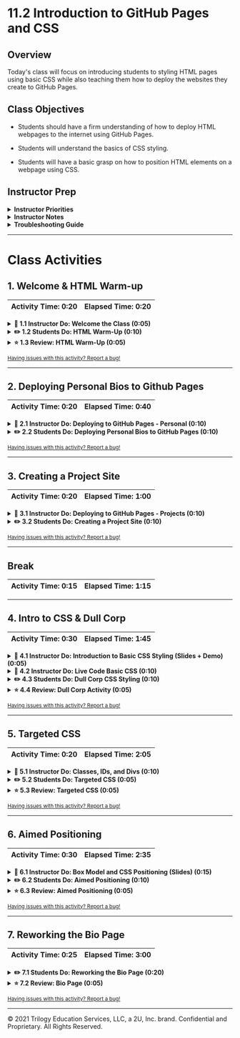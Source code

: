 # 11.2 Introduction to GitHub Pages and CSS

## Overview

Today's class will focus on introducing students to styling HTML pages using basic CSS while also teaching them how to deploy the websites they create to GitHub Pages.

## Class Objectives

* Students should have a firm understanding of how to deploy HTML webpages to the internet using GitHub Pages.

* Students will understand the basics of CSS styling.

* Students will have a basic grasp on how to position HTML elements on a webpage using CSS.

## Instructor Prep

<details>
    <summary><strong>Instructor Priorities</strong></summary>

* Since we are going to start off this class by creating a personal/organization site using GitHub Pages, it would be a good idea to create an account specifically for your class that you can work with. Do this before today's class if you can.

* Students should fully understand how to deploy simple HTML/CSS webpages to GitHub Pages

* Students should have a basic understanding on how to use CSS to style and design basic HTML webpages

</details>

<details>
    <summary><strong>Instructor Notes</strong></summary>

* The main priority of this class is to get students comfortable using CSS. While it is important for your students to understand how to deploy to GitHub Pages as well, students will need a solid foundation of CSS in order to understand the topics covered in the next class.

* This class is also a critical step towards the next career services Milestone. Students will need an employer competitive portfolio to showcase their work. The material covered today will enable students to complete this next milestone. Look for talking points about this at the end of today's lesson.

* We are going to be covering a lot of material in very little time today and, as such, there may be times when your students are confused as to why something works the way it does. This will especially be the case when you get to the sections on floats and positioning. If/When this happens, make sure to assist your students as best you can and let them know just how many external resources there are which could help them better understand some of the complexities of CSS styling.

* Remember, we are simply trying to instill our students with a solid grasp of the fundamentals. Try not to go too far off-topic answering questions regarding complicated styling. Much of what we teach today is going to be supplemented and made easier next class through Bootstrap. Watch out for positioning especially as that topic can be a major time sink.

* Lastly, as a reminder these slideshows are for instructor use only - when distributing slides to students, please first export the slides to a PDF file. You may then send out the PDF file.

* Please reference our [Student FAQ](../../../05-Instructor-Resources/README.md#unit-11-web) for answers to questions frequently asked by students of this program. If you have any recommendations for additional questions, feel free to log an issue or a pull request with your desired additions.

</details>

<details>
    <summary><strong>Troubleshooting Guide</strong></summary>

* Below is a list of the most common issues that students present when trying to do Github Pages deployments.

* **Forgetting to "git add", "git commit -m":** Often students will completely skip the step where they save and commit their changes prior to pushing to GitHub. This will mean their web page is essentially blank. As a starting point, ensure their code is present in GitHub.

* **Didn't name the repo correctly:** Students will likely not name the repository for their custom site correctly - ensure it follows the pattern `_username_.github.io`

* **Images and/or CSS not appearing:** All filenames and paths are case sensitive. Ensure that all links in HTML are using case-sensitive paths that match the folder directories casing.

* **Not using relative paths:** Many students are still using absolute paths to reference their CSS or image files. Help them to convert these to relative paths.

* **Not knowing where their site deployed:** Show students that they need to login to the site and they will see the new app deployed on their menu. Give them guidance as to what the URL for their repo will be.

* Beyond that... Good luck!

</details>

- - -

# Class Activities

## 1. Welcome & HTML Warm-up

| Activity Time:       0:20 |  Elapsed Time:      0:20  |
|---------------------------|---------------------------|

<details>
    <summary><strong>📣 1.1 Instructor Do: Welcome the Class (0:05)</strong></summary>

* Open the [slideshow](https://docs.google.com/presentation/d/1GfR6zMkrNdpm9Dwe0hQgDtB82i8Ab82Sc469XzSw8c8/edit?usp=sharing) and use slides 1 and 2 to welcome the students.

* Take a few moments to welcome the class and remind them of this week's topic: basic web development.

* Let them know that today's class will be focusing on deploying simple webpages to the internet and styling them using CSS

* Before diving into new content, however, slack out the following activity to refresh students on the basics of HTML

</details>

<details>
    <summary><strong>✏️ 1.2 Students Do: HTML Warm-Up (0:10)</strong></summary>

* Open the [slideshow](https://docs.google.com/presentation/d/1GfR6zMkrNdpm9Dwe0hQgDtB82i8Ab82Sc469XzSw8c8/edit?usp=sharing) and use slides 3 and 4 to present this activity to the class.

* For this activity, students will create an HTML page to serve as a personal bio.

* **Instructions:** [README](Activities/01-Stu_HTMLBio/README.md)

</details>

<details>
    <summary><strong>⭐ 1.3 Review: HTML Warm-Up (0:05)</strong></summary>

* Open the [slideshow](https://docs.google.com/presentation/d/1GfR6zMkrNdpm9Dwe0hQgDtB82i8Ab82Sc469XzSw8c8/edit?usp=sharing) and use slide 5 to review this activity.

* Invite some students from the class to share their code on Slack so that they can show off their work.

  * Do a walk through of the code with your class, calling upon students to explain the HTML to their peers.

* If no one was able to find a solution to the bonus, take a few moments to explain how you can use links to move between pages contained within the same folder system.

  * The address for the link is the path to the file within your folder system. So if the HTML files were stored in the same folder, the link would be `<a href="filename.html">Link to File</a>`

  * Make certain to point out to the class that it is far wiser to use relative paths and not absolute paths when linking between files within the folder system. This ensures that, when the files are eventually deployed, the path linking between the pages changes to fit the new folder system.

</details>

<sub>[Having issues with this activity? Report a bug!](https://form.jotform.com/200705887599168?activityOr=1+-+Welcome+%26+HTML+Warm-up&lessonpageTitle=Introduction+to+GitHub+Pages+and+CSS&lessonpageNumber=11.2&whereIs=DataViz-Lesson-Plans+GitHub&typeA18=https%3A%2F%2Fgithub.com%2Fcoding-boot-camp%2FDataViz-Lesson-Plans%2Fblob%2Fv1.1%2FDataviz-Lesson-Plans%2F01-Lesson-Plans%2F11-Web%2F2%2FLessonPlan.md)</sub>

- - -

## 2. Deploying Personal Bios to Github Pages

| Activity Time:       0:20 |  Elapsed Time:      0:40  |
|---------------------------|---------------------------|

<details>
    <summary><strong>📣 2.1 Instructor Do: Deploying to GitHub Pages - Personal (0:10)</strong></summary>

* Open the [slideshow](https://docs.google.com/presentation/d/1GfR6zMkrNdpm9Dwe0hQgDtB82i8Ab82Sc469XzSw8c8/edit?usp=sharing) and use slides 6 - 8 to over this lesson.

* Now that our class has created a few basic webpages locally, it's about time we started putting these pages online for the world to see. In order to do this, we are going to be hosting our websites on GitHub Pages.

* Explain to the class what the concept of a "host" is.

  * A web host is the activity or business of providing storage space and access for websites. You cannot put a website online without it being hosted on a server somewhere.

* Open up the [GitHub Pages website](https://pages.github.com/) and explain how it essentially allows us to turn GitHub repositories into live webpages without having to worry about pushing our code to another web host provider.

  * GitHub Pages even boasts about how it can turn simple text documents into live websites using a built-in system called "Jekyll"... We will not be using this at the moment but it is very cool. Your students may want to look into it at some point in the future.

  * GitHub Pages also allows you to create personal/organization sites for your account OR sites that are specific to a project! We will be going over both methods.

* Walk through the steps of creating a personal website using GitHub Pages...

  1. Create a new repository on GitHub called "_username_.github.io" where _username_ is your account name on GitHub.
  2. Next, open up Git Bash or Terminal on your computer. Navigate into the folder that you would like to store your project in and then clone the repository you just created.
  3. Within this new folder, add an HTML file called "index.html" which contains the code for the website you would like to publish.
  4. Add, commit, and push your changes to the repository and... That's it! Whenever anyone navigates to "_username_.github.io" they will now land on your webpage!
  5. Navigate to the website on your browser to show your class that the webpage is now fully online.

* Recap the steps for deploying to GitHub Pages one more time before continuing onto the next activity.

  1. New repo that is labeled "_username_.github.io".

     ![new repo](Images/create_repo.png)

  2. Navigate into a folder and clone the repo into it

  3. Add an HTML file named "index.html" and code out your webpage

     ![add_index](Images/add_index.png)

  4. Add, commit, and push your changes into the repository

  5. Go to the settings tab in the repo and scroll down to GitHub pages to confirm the page was published.

     ![settings](Images/settings_page.png)

  6. Finally click the link or navigate to `https://_username_.github.io` to visit the webpage.

</details>

<details>
    <summary><strong>✏️ 2.2 Students Do: Deploying Personal Bios to GitHub Pages (0:10)</strong></summary>

* For this activity, students will be deploying the bio pages they made in the last activity to Github Pages.

* Open the [slideshow](https://docs.google.com/presentation/d/1GfR6zMkrNdpm9Dwe0hQgDtB82i8Ab82Sc469XzSw8c8/edit?usp=sharing) and use slides 9 and 10 to to present this activity to the class.

* **Instructions:** [README](Activities/02-Stu_GithubPagesPersonal/README.md)

</details>

<sub>[Having issues with this activity? Report a bug!](https://form.jotform.com/200705887599168?activityOr=2+-+Deploying+Personal+Bios+to+Github+Pages&lessonpageTitle=Introduction+to+GitHub+Pages+and+CSS&lessonpageNumber=11.2&whereIs=DataViz-Lesson-Plans+GitHub&typeA18=https%3A%2F%2Fgithub.com%2Fcoding-boot-camp%2FDataViz-Lesson-Plans%2Fblob%2Fv1.1%2FDataviz-Lesson-Plans%2F01-Lesson-Plans%2F11-Web%2F2%2FLessonPlan.md)</sub>

- - -

## 3. Creating a Project Site

| Activity Time:       0:20 |  Elapsed Time:      1:00  |
|---------------------------|---------------------------|

<details>
    <summary><strong>📣 3.1 Instructor Do: Deploying to GitHub Pages - Projects (0:10)</strong></summary>

* Open the [slideshow](https://docs.google.com/presentation/d/1GfR6zMkrNdpm9Dwe0hQgDtB82i8Ab82Sc469XzSw8c8/edit?usp=sharing) and use slides 11 - 14 to go over this lesson.

* Not every website can be a personal website, however, as there are many times in which we will want to create websites that are customized for specific projects. Luckily for us, GitHub Pages includes a VERY simple way to deploy webpages for individual projects as well!

* Walk through the steps required to create a website for a specific repository...

  1. Create a new repository on your GitHub account. You can name this repository whatever you would like.
  2. Once inside of the repository, create a new file and name it "index.html"
  3. Add some very basic HTML into this file, save it, and then navigate into your repository's Settings tab.
  4. Scroll down to the GitHub Pages section and then, in the section labeled "Source", select that you would like to use the main branch as your source.
  5. Navigate to "_username_.github.io/_repositoryname_" and you will find that your new web page has gone live!

* It is very likely that your students will be wondering how to get a custom domain for their projects as opposed to a site that is clearly linked to their GitHub account...

  * Mention that custom domains are more heavily coveted since they are more easily searchable online. This means that custom domains have to be purchased from companies known as "DNS Providers". These companies allow users to buy and register unique domain names and connect that name to an IP address. **GitHub Pages does not sell domain names.**

  * Tell your students not to worry about custom domains at this time since it is not necessary for the web work that we will be doing. If they really wish to link a webpage of theirs to a custom domain, however, GitHub Pages has great documentation on how to go about doing this.

</details>

<details>
    <summary><strong>✏️ 3.2 Students Do: Creating a Project Site (0:10)</strong></summary>

* Open the [slideshow](https://docs.google.com/presentation/d/1GfR6zMkrNdpm9Dwe0hQgDtB82i8Ab82Sc469XzSw8c8/edit?usp=sharing) and use slides 15 - 17 to present this activity to the class.

* For this activity students will be creating a web page to display and explain a data science project they've already completed. Students will deploy the HTML to a github pages project page.

* **Instructions:** [README](Activities/03-Stu_GithubPagesProject/README.md)

</details>

<sub>[Having issues with this activity? Report a bug!](https://form.jotform.com/200705887599168?activityOr=3+-+Creating+a+Project+Site&lessonpageTitle=Introduction+to+GitHub+Pages+and+CSS&lessonpageNumber=11.2&whereIs=DataViz-Lesson-Plans+GitHub&typeA18=https%3A%2F%2Fgithub.com%2Fcoding-boot-camp%2FDataViz-Lesson-Plans%2Fblob%2Fv1.1%2FDataviz-Lesson-Plans%2F01-Lesson-Plans%2F11-Web%2F2%2FLessonPlan.md)</sub>

- - -

## Break

| Activity Time:       0:15 |  Elapsed Time:      1:15  |
|---------------------------|---------------------------|

- - -

## 4. Intro to CSS & Dull Corp

| Activity Time:       0:30 |  Elapsed Time:      1:45  |
|---------------------------|---------------------------|

<details>
    <summary><strong>📣 4.1 Instructor Do: Introduction to Basic CSS Styling (Slides + Demo) (0:05)</strong></summary>

* Congratulations! We now know how to make our web pages live for the entire world to see! That's pretty awesome! Well... Maybe minus the "pretty" part, at least. Our sites are still very basic looking. So how do we go about making our webpages look better?

* Luckily for us, another web development language was developed to work alongside HTML for exactly this purpose: CSS.

* CSS stands for "**C**ascading **S**tyle **S**heets" and it is a computer language which is used to "format" HTML. In simpler terms, CSS is a presentation language which tells web browsers how the content of a particular page should look.

* While HTML was developed to describe the content of a webpage, CSS was developed to present what that content should look like.

* Open the [slideshow](https://docs.google.com/presentation/d/1GfR6zMkrNdpm9Dwe0hQgDtB82i8Ab82Sc469XzSw8c8/edit?usp=sharing) and use slides 19 - 22 to present this lesson to the class.

</details>

<details>
    <summary><strong>📣 4.2 Instructor Do: Live Code Basic CSS (0:10)</strong></summary>

* Open the [slideshow](https://docs.google.com/presentation/d/1GfR6zMkrNdpm9Dwe0hQgDtB82i8Ab82Sc469XzSw8c8/edit?usp=sharing) and leave slide 23 while you live code.

* When prompted by the slide deck, create a new HTML file and show the class some examples of how CSS can be used to change a page's styling.

  * **Stick with very simple styling for now!** Show your class how to change coloring, size, font boldness/italics, and alignment. We will delve into more complex CSS styling soon enough.

  * An example of an HTML page with some CSS styling has been provided within [04-BasicCSS](./Activities/04-Ins_BasicCSS/Solved/quick-example-internal-css.html) for you to use, but it is recommended that you live code all of the CSS so that your students get a good example of its usage.

    * The same file minus the CSS styling can be found in [04-BasicCSS](Activities/04-Ins_BasicCSS/Unsolved/quick-example-no-CSS.html) as well.

* To start, alter the style of the page within a pair of `<style>` tags that are contained within the HTML file.

  * Show them how you can create a "stylesheet" which contains CSS rules that can then be applied to multiple tags/elements.

  * Make certain to point out the syntax of CSS once more
    ![CSS Syntax](./Images/CSS-Syntax.gif)
    * Selector points to the HTML element you would like to style
    * Declaration blocks are bounded by curly-brackets
    * Each declaration block is separated by semicolons
    * Each declaration includes a CSS property and a value that is separated by a colon

* Explain and show your students how they can also change the style of specific elements within the HTML tags themselves using "inline styling".

  * Point out that this is more tedious than just having a separate stylesheet, as inline styling applies only to the individual tags the `style=""` attribute is placed inside. It also takes away the benefits you get from having your content and presentation separate from one another, making the code that much harder to maintain.

* Once you have described the syntax of CSS and shown off how CSS stylesheets work, open up a new file, save it as `stylesheet.CSS`, place all of the CSS you have written into this file, and then explain how you can reference external stylesheets in HTML using a `<link>` tag.

  * Ask the class why it might be better to have an external stylesheet as opposed to having all of your CSS styling contained within the HTML file.

  * External stylesheets can be changed out more easily than having to rewrite every CSS rule

</details>

<details>
    <summary><strong>✏️ 4.3 Students Do: Dull Corp CSS Styling (0:10)</strong></summary>

* Open the [slideshow](https://docs.google.com/presentation/d/1GfR6zMkrNdpm9Dwe0hQgDtB82i8Ab82Sc469XzSw8c8/edit?usp=sharing) and use slides 24 and 25 to present this activity to the class.

* For this activity, students will be updating the _DULL Corporation's_ website so that it is not nearly so... Dull. To do so, they will be creating an external stylesheet and linking it to pre-made HTML.

* **Instructions:** [README](Activities/05-Stu_DullCorpCSS/README.md)

</details>

<details>
    <summary><strong>⭐ 4.4 Review: Dull Corp Activity (0:05)</strong></summary>

* Open the [slideshow](https://docs.google.com/presentation/d/1GfR6zMkrNdpm9Dwe0hQgDtB82i8Ab82Sc469XzSw8c8/edit?usp=sharing) and use slide 26 to review this activity.

* Open up the [solution file](Activities/05-Stu_DullCorpCSS/Solved) and go over the code contained within with your class.

* Answer whatever questions your students may have before moving onto the next activity

</details>

<sub>[Having issues with this activity? Report a bug!](https://form.jotform.com/200705887599168?activityOr=4+-+Intro+to+CSS+%26+Dull+Corp&lessonpageTitle=Introduction+to+GitHub+Pages+and+CSS&lessonpageNumber=11.2&whereIs=DataViz-Lesson-Plans+GitHub&typeA18=https%3A%2F%2Fgithub.com%2Fcoding-boot-camp%2FDataViz-Lesson-Plans%2Fblob%2Fv1.1%2FDataviz-Lesson-Plans%2F01-Lesson-Plans%2F11-Web%2F2%2FLessonPlan.md)</sub>

- - -

## 5. Targeted CSS

| Activity Time:       0:20 |  Elapsed Time:      2:05  |
|---------------------------|---------------------------|

<details>
    <summary><strong>📣 5.1 Instructor Do: Classes, IDs, and Divs (0:10)</strong></summary>

* Open the [slideshow](https://docs.google.com/presentation/d/1GfR6zMkrNdpm9Dwe0hQgDtB82i8Ab82Sc469XzSw8c8/edit?usp=sharing) and use slides 27 - 29 to present this activity to the class.

* Before going back into the slides, explain to the class why changing entire HTML elements may not exactly be the best practice.

  * If we were to have a CSS rule that applies to all paragraph tags, then all of our paragraphs would look the same. What if we wanted one to look differently from another?

  * Luckily there are HTML classes and ids which allow us to pick and choose which HTML elements we want to style in particular ways.

* To create an HTML class, place a `class="((className))"` attribute within an HTML element. To reference that class within the CSS, simply put a period in front of _className_ in your stylesheet.

  * Show this to your students by live-coding the following HTML/CSS
    ![Classes Example](./Images/classesExample.png)

* To create an HTML id, place a `id="((idName))"` attribute within an HTML element. To reference that id within the CSS, simply put a hashtag in front of _idName_ in your stylesheet.

  * Show this to your students by live-coding the following HTML/CSS
    ![ID Example](./Images/idExample.png)

* As a callback to the previous class, ask your students what the differences between a `div` element and a `section` element are.

  * Explain that `div` elements are used to group elements into visually related segments while `section` elements define a specific part of a page and thus should be used as a container element regardless of styling.

  * Container elements like `div` and `section`, combined with classes and ids, allow users to group and style HTML elements in chunks. This is especially useful in positioning.

</details>

<details>
    <summary><strong>✏️ 5.2 Students Do: Targeted CSS (0:05)</strong></summary>

* Open the [slideshow](https://docs.google.com/presentation/d/1GfR6zMkrNdpm9Dwe0hQgDtB82i8Ab82Sc469XzSw8c8/edit?usp=sharing) and use slides 30 - 31 to present this activity to the class.

* In this activity, students will be given a very basic HTML file and will have to create an external CSS stylesheet which changes the page's styling.

* **Instructions:** [README](Activities/06-Stu_TargetedCSS/README.md)

</details>

<details>
    <summary><strong>⭐ 5.3 Review: Targeted CSS (0:05)</strong></summary>

* Open the [slideshow](https://docs.google.com/presentation/d/1GfR6zMkrNdpm9Dwe0hQgDtB82i8Ab82Sc469XzSw8c8/edit?usp=sharing) and use slide 32 to review this activity.

* Open up the [solved version](Activities/06-Stu_TargetedCSS/Solved) of the previous activity and go through the code with your class, answering whatever questions they may have.

</details>

<sub>[Having issues with this activity? Report a bug!](https://form.jotform.com/200705887599168?activityOr=5+-+Targeted+CSS&lessonpageTitle=Introduction+to+GitHub+Pages+and+CSS&lessonpageNumber=11.2&whereIs=DataViz-Lesson-Plans+GitHub&typeA18=https%3A%2F%2Fgithub.com%2Fcoding-boot-camp%2FDataViz-Lesson-Plans%2Fblob%2Fv1.1%2FDataviz-Lesson-Plans%2F01-Lesson-Plans%2F11-Web%2F2%2FLessonPlan.md)</sub>

- - -

## 6. Aimed Positioning

| Activity Time:       0:30 |  Elapsed Time:      2:35  |
|---------------------------|---------------------------|

<details>
    <summary><strong>📣 6.1 Instructor Do: Box Model and CSS Positioning (Slides) (0:15)</strong></summary>

* Open the [slideshow](https://docs.google.com/presentation/d/1GfR6zMkrNdpm9Dwe0hQgDtB82i8Ab82Sc469XzSw8c8/edit?usp=sharing) and use slide 34 to explain box models and slides 35 - 40 on using CSS to position elements, answering whatever questions the class may have.

  * After you have gotten through the slide on the box model, open up Google Chrome and show off the HTML/CSS inspector in its developer's tools.

  * For the time being, specifically focus upon the box-model visualizer.

  * Once you have covered the inspector, provide your students with some time in which to visit their favorite website and play around with the inspector on that page.

  * After a small amount of time has passed, continue through the slides once more.

* We are going to want to move through these slides on CSS Positioning rather quickly so that we can get into the [live-coding examples](Activities/07-Ins_CSSPositionedLayout).

  * If you are running low on time, it is more important to go over the positioning examples than it is to go through the slides themselves.

  * When going through the examples one-by-one, make sure to have the inspector open in Google Chrome so that we can show the class the differences between one form of CSS positioning and another both on the page and in the code.

  * If you have time, this would be a good opportunity to ask your students what they feel are the advantages and disadvantages of each form of positioning.

* Once you have completed the live-coding examples for CSS positioning, open the [slideshow](https://docs.google.com/presentation/d/1GfR6zMkrNdpm9Dwe0hQgDtB82i8Ab82Sc469XzSw8c8/edit?usp=sharing) and use slides 41 - 49 and 10 to move into floats and then dive into the next activity.

</details>

<details>
    <summary><strong>✏️ 6.2 Students Do: Aimed Positioning (0:10)</strong></summary>

* Open the [slideshow](https://docs.google.com/presentation/d/1GfR6zMkrNdpm9Dwe0hQgDtB82i8Ab82Sc469XzSw8c8/edit?usp=sharing) and use slides 50 and 51 to present this activity to the class.

* For this activity, students will be given an HTML file they will style using CSS. In particular, they will be positioning certain elements as described in the instructions.

* **Instructions:** [README](Activities/08-Stu_AimedPositioning/README.md)

</details>

<details>
    <summary><strong>⭐ 6.3 Review: Aimed Positioning (0:05)</strong></summary>

* Open the [slideshow](https://docs.google.com/presentation/d/1GfR6zMkrNdpm9Dwe0hQgDtB82i8Ab82Sc469XzSw8c8/edit?usp=sharing) and use slide 52 to review this activity.

* Bring the class altogether and then go over the activity once more as a class

* Ask the class which method was the easiest and which was the hardest

* Ask them if they can see any relative advantages and/or disadvantages to each individual method

  * Positioning can be used to better place elements without having to move them around in the HTML. They can also be placed on the same line far more easily and, if you use percentages, are more reactive to the viewport's size.

  * Using the box model alone makes the exact placement of separate elements quite difficult since they cannot easily be placed on the same line.

  * Using the box model alone to position elements is also heavily frowned upon and should be avoided when possible.

  * Floats and clears are useful but can be quite difficult to pick up initially. They are more situationally useful than positioning in cases where you would like text to wrap around an element.

</details>

<sub>[Having issues with this activity? Report a bug!](https://form.jotform.com/200705887599168?activityOr=6+-+Aimed+Positioning&lessonpageTitle=Introduction+to+GitHub+Pages+and+CSS&lessonpageNumber=11.2&whereIs=DataViz-Lesson-Plans+GitHub&typeA18=https%3A%2F%2Fgithub.com%2Fcoding-boot-camp%2FDataViz-Lesson-Plans%2Fblob%2Fv1.1%2FDataviz-Lesson-Plans%2F01-Lesson-Plans%2F11-Web%2F2%2FLessonPlan.md)</sub>

- - -

## 7. Reworking the Bio Page

| Activity Time:       0:25 |  Elapsed Time:      3:00  |
|---------------------------|---------------------------|

<details>
    <summary><strong>✏️ 7.1 Students Do: Reworking the Bio Page (0:20)</strong></summary>

* Open the [slideshow](https://docs.google.com/presentation/d/1GfR6zMkrNdpm9Dwe0hQgDtB82i8Ab82Sc469XzSw8c8/edit?usp=sharing) and use slides 53 - 57 to present this activity to the class.

* For this activity, students will be given a Bio Page HTML skeleton and will style it with CSS so the HTML resembles the image provided in the unsolved folder.

* **Instructions:** [README](Activities/09-Stu_StudentBio/README.md)

</details>

<details>
    <summary><strong>⭐ 7.2 Review: Bio Page (0:05)</strong></summary>

* Open the [slideshow](https://docs.google.com/presentation/d/1GfR6zMkrNdpm9Dwe0hQgDtB82i8Ab82Sc469XzSw8c8/edit?usp=sharing) and use slide 58 to review this activity.

* Invite some students from the class to share their webpages/code on Slack so that they can show off their work.

  * Do a walk-through of the code with your class, calling upon students to explain the HTML and CSS to their peers.

* If there are any areas where your students are struggling, be sure to recap that area for them briefly so that they can catch up.

* Emphasize the following points about the importance of today's material:

  * Students will be able to build upon the bio and project pages they made today to create an effective portfolio to share with employers.

  * Students should spend time adapting and customizing these pages to showcase their personal brand and skills throughout the remainder of the program so that they can be employer ready at graduation. Employer ready would be a completed resume and portfolio to send to job opportunities.

  * In an upcoming career services Milestone, students will be asked to submit their portfolio for review and feedback. At that time the career team will continue to help develop an employer ready portfolio to showcase skills and abilities. Remember that this is needed to successfully apply to jobs.

</details>

<sub>[Having issues with this activity? Report a bug!](https://form.jotform.com/200705887599168?activityOr=7+-+Reworking+the+Bio+Page&lessonpageTitle=Introduction+to+GitHub+Pages+and+CSS&lessonpageNumber=11.2&whereIs=DataViz-Lesson-Plans+GitHub&typeA18=https%3A%2F%2Fgithub.com%2Fcoding-boot-camp%2FDataViz-Lesson-Plans%2Fblob%2Fv1.1%2FDataviz-Lesson-Plans%2F01-Lesson-Plans%2F11-Web%2F2%2FLessonPlan.md)</sub>

- - -

© 2021 Trilogy Education Services, LLC, a 2U, Inc. brand. Confidential and Proprietary. All Rights Reserved.
